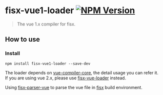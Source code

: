 fisx-vue1-loader [![NPM Version](https://img.shields.io/npm/v/fisx-vue1-loader.svg?style=flat)](https://npmjs.org/package/fisx-vue1-loader)
======

> The vue 1.x compiler for fisx. 

## How to use

### Install

```shell
npm install fisx-vue1-loader --save-dev
```

The loader depends on [vue-compiler-core](https://github.com/wuhy/vue-compiler-core), the detail usage you can refer it. If you are using vue 2.x, please use [fisx-vue-loader](https://github.com/wuhy/fisx-vue-loader) instead.

Using [fisx-parser-vue](https://github.com/wuhy/fisx-parser-vue) to parse the vue file in [fisx](https://github.com/wuhy/fisx) build environment.
